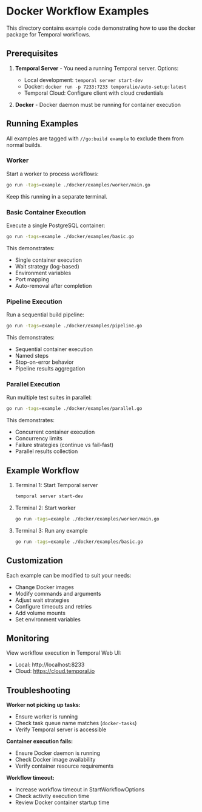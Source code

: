 # Docker Workflow Examples

This directory contains example code demonstrating how to use the docker package for Temporal workflows.

## Prerequisites

1. **Temporal Server** - You need a running Temporal server. Options:
   - Local development: `temporal server start-dev`
   - Docker: `docker run -p 7233:7233 temporalio/auto-setup:latest`
   - Temporal Cloud: Configure client with cloud credentials

2. **Docker** - Docker daemon must be running for container execution

## Running Examples

All examples are tagged with `//go:build example` to exclude them from normal builds.

### Worker

Start a worker to process workflows:

```bash
go run -tags=example ./docker/examples/worker/main.go
```

Keep this running in a separate terminal.

### Basic Container Execution

Execute a single PostgreSQL container:

```bash
go run -tags=example ./docker/examples/basic.go
```

This demonstrates:
- Single container execution
- Wait strategy (log-based)
- Environment variables
- Port mapping
- Auto-removal after completion

### Pipeline Execution

Run a sequential build pipeline:

```bash
go run -tags=example ./docker/examples/pipeline.go
```

This demonstrates:
- Sequential container execution
- Named steps
- Stop-on-error behavior
- Pipeline results aggregation

### Parallel Execution

Run multiple test suites in parallel:

```bash
go run -tags=example ./docker/examples/parallel.go
```

This demonstrates:
- Concurrent container execution
- Concurrency limits
- Failure strategies (continue vs fail-fast)
- Parallel results collection

## Example Workflow

1. Terminal 1: Start Temporal server
   ```bash
   temporal server start-dev
   ```

2. Terminal 2: Start worker
   ```bash
   go run -tags=example ./docker/examples/worker/main.go
   ```

3. Terminal 3: Run any example
   ```bash
   go run -tags=example ./docker/examples/basic.go
   ```

## Customization

Each example can be modified to suit your needs:

- Change Docker images
- Modify commands and arguments
- Adjust wait strategies
- Configure timeouts and retries
- Add volume mounts
- Set environment variables

## Monitoring

View workflow execution in Temporal Web UI:
- Local: http://localhost:8233
- Cloud: https://cloud.temporal.io

## Troubleshooting

**Worker not picking up tasks:**
- Ensure worker is running
- Check task queue name matches (`docker-tasks`)
- Verify Temporal server is accessible

**Container execution fails:**
- Ensure Docker daemon is running
- Check Docker image availability
- Verify container resource requirements

**Workflow timeout:**
- Increase workflow timeout in StartWorkflowOptions
- Check activity execution time
- Review Docker container startup time
